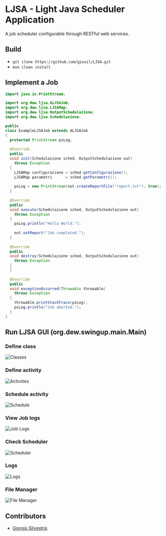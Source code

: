 # LJSA - Light Java Scheduler Application

A job scheduler configurable through RESTful web services.

## Build

- `git clone https://github.com/giosil/LJSA.git`
- `mvn clean install`

## Implement a Job

```java
import java.io.PrintStream;

import org.dew.ljsa.ALJSAJob;
import org.dew.ljsa.LJSAMap;
import org.dew.ljsa.OutputSchedulazione;
import org.dew.ljsa.Schedulazione;

public 
class ExampleLJSAJob extends ALJSAJob
{
  protected PrintStream psLog;
  
  @Override
  public
  void init(Schedulazione sched, OutputSchedulazione out)
    throws Exception
  {
    LJSAMap configurazione = sched.getConfigurazione();
    LJSAMap parametri      = sched.getParametri();
    
    psLog = new PrintStream(out.createReportFile("report.txt"), true);
  }
  
  @Override
  public 
  void execute(Schedulazione sched, OutputSchedulazione out)
    throws Exception 
  {
    psLog.println("Hello World.");
    
    out.setReport("Job completed.");
  }
  
  @Override
  public
  void destroy(Schedulazione sched, OutputSchedulazione out)
    throws Exception
  {
  }
  
  @Override
  public
  void exceptionOccurred(Throwable throwable)
    throws Exception
  {
    throwable.printStackTrace(psLog);
    psLog.println("Job aborted.");
  }
}
```

## Run LJSA GUI (org.dew.swingup.main.Main)

### Define class

![Classes](img/01_cls.png)

### Define activity

![Activities](img/02_act.png)

### Schedule activity

![Schedule](img/03_jobs.png)

### View Job logs

![Job Logs](img/04_jobs_log.png)

### Check Scheduler

![Scheduler](img/05_sched.png)

### Logs

![Logs](img/06_logs.png)

### File Manager

![File Manager](img/07_fm.png)

## Contributors

* [Giorgio Silvestris](https://github.com/giosil)
